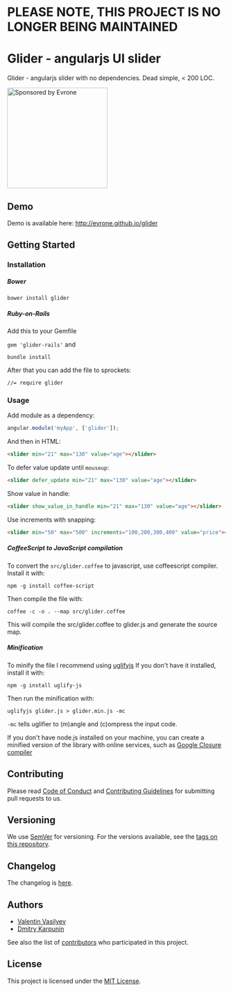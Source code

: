 # PLEASE NOTE, THIS PROJECT IS NO LONGER BEING MAINTAINED
# Glider - angularjs UI slider

Glider - angularjs slider with no dependencies. Dead simple, < 200 LOC.

<a href="https://evrone.com/?utm_source=github.com">
  <img src="https://evrone.com/logo/evrone-sponsored-logo.png"
       alt="Sponsored by Evrone" width="231">
</a>

## Demo

Demo is available here: http://evrone.github.io/glider

## Getting Started
### Installation

##### Bower

`bower install glider`

##### Ruby-on-Rails

Add this to your Gemfile

`
gem 'glider-rails'
`
and

`bundle install`

After that you can add the file to sprockets:

` //= require glider `

### Usage

Add module as a dependency:

```javascript
angular.module('myApp', ['glider']);
```

And then in HTML:

```html
<slider min="21" max="130" value="age"></slider>
```

To defer value update until `mouseup`:

```html
<slider defer_update min="21" max="130" value="age"></slider>
```

Show value in handle:

```html
<slider show_value_in_handle min="21" max="130" value="age"></slider>
```

Use increments with snapping:

```html
<slider min="50" max="500" increments="100,200,300,400" value="price"></slider>
```

##### CoffeeScript to JavaScript compilation

To convert the `src/glider.coffee` to javascript, use coffeescript compiler.
Install it with:

```
npm -g install coffee-script
```

Then compile the file with:

```
coffee -c -o . --map src/glider.coffee
```

This will compile the src/glider.coffee to glider.js and generate the source map.

##### Minification

To minify the file I recommend using [uglifyjs][uglifyjs]
If you don't have it installed, install it with:

```
npm -g install uglify-js
```

Then run the minification with:

```
uglifyjs glider.js > glider.min.js -mc
```

`-mc` tells uglifier to (m)angle and (c)ompress the input code.

If you don't have node.js installed on your machine, you can create a minified version of the library with
online services, such as [Google Closure compiler][closure]


## Contributing

Please read [Code of Conduct](CODE-OF-CONDUCT.md) and [Contributing Guidelines](CONTRIBUTING.md) for submitting pull requests to us.

## Versioning

We use [SemVer](http://semver.org/) for versioning. For the versions available, 
see the [tags on this repository](https://github.com/evrone/glider/tags). 

## Changelog

The changelog is [here](CHANGELOG.md).

## Authors

* [Valentin Vasilyev](https://github.com/Valve) 
* [Dmitry Karpunin](https://github.com/KODerFunk) 

See also the list of [contributors](https://github.com/evrone/glider/contributors) who participated in this project.

## License

This project is licensed under the [MIT License](LICENSE).

[uglifyjs]: https://github.com/mishoo/UglifyJS
[closure]: http://closure-compiler.appspot.com
